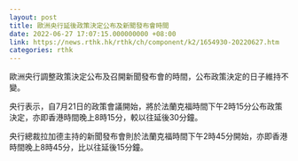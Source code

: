 ```yaml
---
layout: post
title: 歐洲央行延後政策決定公布及新聞發布會時間
date: 2022-06-27 17:07:15.000000000 +08:00
link: https://news.rthk.hk/rthk/ch/component/k2/1654930-20220627.htm
categories: rthk
---
```


歐洲央行調整政策決定公布及召開新聞發布會的時間，公布政策決定的日子維持不變。

央行表示，自7月21日的政策會議開始，將於法蘭克福時間下午2時15分公布政策決定，亦即香港時間晚上8時15分，較以往延後30分鐘。

央行總裁拉加德主持的新聞發布會則於法蘭克福時間下午2時45分開始，亦即香港時間晚上8時45分，比以往延後15分鐘。
